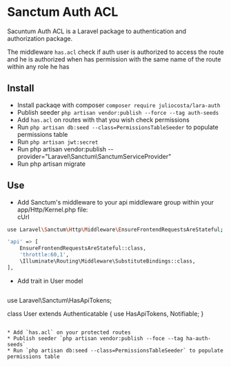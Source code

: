 # Sanctum Auth ACL
Sacuntum Auth ACL is a Laravel package to authentication and authorization package.

The middleware `has.acl` check if auth user is authorized to access the route and he is authorized when has permission with 
the same name of the route within any role he has

## Install
* Install packaqe with composer `composer require juliocosta/lara-auth`
* Publish seeder `php artisan vendor:publish --force --tag auth-seeds`
* Add `has.acl` on routes with that you wish check permissions
* Run `php artisan db:seed --class=PermissionsTableSeeder` to populate permissions table
* Run `php artisan jwt:secret`
* Run php artisan vendor:publish --provider="Laravel\Sanctum\SanctumServiceProvider"
* Run php artisan migrate


## Use
* Add Sanctum's middleware to your api middleware group within your app/Http/Kernel.php file:    
cUrl
```bash
use Laravel\Sanctum\Http\Middleware\EnsureFrontendRequestsAreStateful;

'api' => [
    EnsureFrontendRequestsAreStateful::class,
    'throttle:60,1',
    \Illuminate\Routing\Middleware\SubstituteBindings::class,
],
```
* Add trait in  User model
  ```bash
use Laravel\Sanctum\HasApiTokens;

class User extends Authenticatable
{
    use HasApiTokens, Notifiable;
}
```

* Add `has.acl` on your protected routes
* Publish seeder `php artisan vendor:publish --foce --tag ha-auth-seeds`
* Run `php artisan db:seed --class=PermissionsTableSeeder` to populate permissions table

